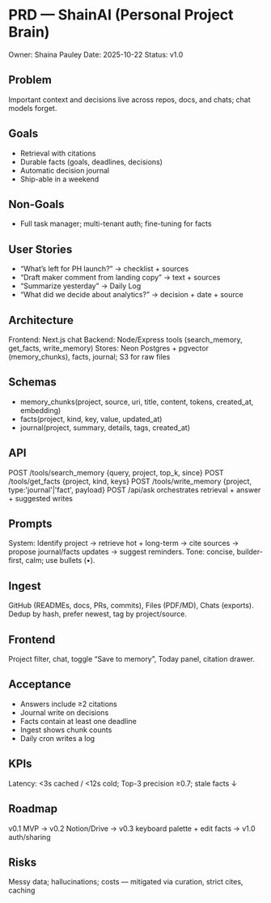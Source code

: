# PRD — ShainAI (Personal Project Brain)
Owner: Shaina Pauley
Date: 2025-10-22
Status: v1.0

## Problem
Important context and decisions live across repos, docs, and chats; chat models forget.

## Goals
- Retrieval with citations
- Durable facts (goals, deadlines, decisions)
- Automatic decision journal
- Ship-able in a weekend

## Non-Goals
- Full task manager; multi-tenant auth; fine-tuning for facts

## User Stories
- “What’s left for PH launch?” → checklist + sources
- “Draft maker comment from landing copy” → text + sources
- “Summarize yesterday” → Daily Log
- “What did we decide about analytics?” → decision + date + source

## Architecture
Frontend: Next.js chat
Backend: Node/Express tools (search_memory, get_facts, write_memory)
Stores: Neon Postgres + pgvector (memory_chunks), facts, journal; S3 for raw files

## Schemas
- memory_chunks(project, source, uri, title, content, tokens, created_at, embedding)
- facts(project, kind, key, value, updated_at)
- journal(project, summary, details, tags, created_at)

## API
POST /tools/search_memory {query, project, top_k, since}
POST /tools/get_facts {project, kind, keys}
POST /tools/write_memory {project, type:'journal'|'fact', payload}
POST /api/ask orchestrates retrieval + answer + suggested writes

## Prompts
System: Identify project → retrieve hot + long-term → cite sources → propose journal/facts updates → suggest reminders. Tone: concise, builder-first, calm; use bullets (•).

## Ingest
GitHub (READMEs, docs, PRs, commits), Files (PDF/MD), Chats (exports). Dedup by hash, prefer newest, tag by project/source.

## Frontend
Project filter, chat, toggle “Save to memory”, Today panel, citation drawer.

## Acceptance
- Answers include ≥2 citations
- Journal write on decisions
- Facts contain at least one deadline
- Ingest shows chunk counts
- Daily cron writes a log

## KPIs
Latency: <3s cached / <12s cold; Top-3 precision ≥0.7; stale facts ↓

## Roadmap
v0.1 MVP → v0.2 Notion/Drive → v0.3 keyboard palette + edit facts → v1.0 auth/sharing

## Risks
Messy data; hallucinations; costs — mitigated via curation, strict cites, caching
